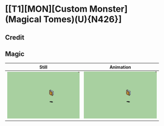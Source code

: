 # [\[T1\]\[MON\]\[Custom Monster\]\(Magical Tomes\)\(U\){N426}]

## Credit


	
## Magic

| Still | Animation |
| :---: | :-------: |
| ![Magic still](./Magic_000.png) | ![Magic animation](./Magic.gif) |
